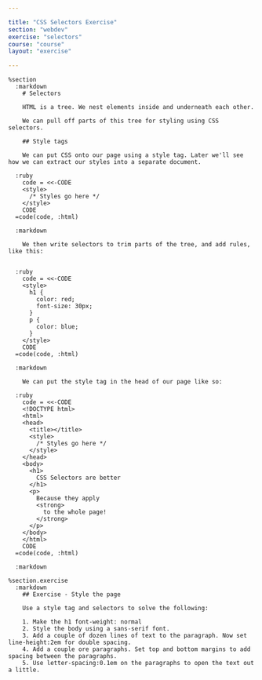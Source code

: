 ```yaml
---

title: "CSS Selectors Exercise"
section: "webdev"
exercise: "selectors"
course: "course"
layout: "exercise"

---
```


    %section
      :markdown
        # Selectors

        HTML is a tree. We nest elements inside and underneath each other.

        We can pull off parts of this tree for styling using CSS selectors.

        ## Style tags

        We can put CSS onto our page using a style tag. Later we'll see how we can extract our styles into a separate document.

      :ruby
        code = <<-CODE
        <style>
          /* Styles go here */
        </style>
        CODE
      =code(code, :html)

      :markdown

        We then write selectors to trim parts of the tree, and add rules, like this:


      :ruby
        code = <<-CODE
        <style>
          h1 {
            color: red;
            font-size: 30px;
          }
          p {
            color: blue;
          }
        </style>
        CODE
      =code(code, :html)

      :markdown

        We can put the style tag in the head of our page like so:

      :ruby
        code = <<-CODE
        <!DOCTYPE html>
        <html>
        <head>
          <title></title>
          <style>
            /* Styles go here */
          </style>
        </head>
        <body>
          <h1>
            CSS Selectors are better
          </h1>
          <p>
            Because they apply
            <strong>
              to the whole page!
            </strong>
          </p>
        </body>
        </html>
        CODE
      =code(code, :html)

      :markdown

    %section.exercise
      :markdown
        ## Exercise - Style the page

        Use a style tag and selectors to solve the following:

        1. Make the h1 font-weight: normal
        2. Style the body using a sans-serif font.
        3. Add a couple of dozen lines of text to the paragraph. Now set line-height:2em for double spacing.
        4. Add a couple ore paragraphs. Set top and bottom margins to add spacing between the paragraphs.
        5. Use letter-spacing:0.1em on the paragraphs to open the text out a little.
